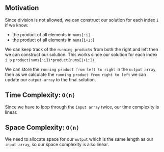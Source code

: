 ## Motivation
Since division is not allowed, we can construct our solution for each index `i` if we know:
* the product of all elements in `nums[:i]`
* the product of all elements in `nums[i+1:]`

We can keep track of the `running products` from both the right and left then we can construct our solution. This works since our solution for each index `i` is `product(nums[:i])*product(nums[1+1:])`.

We can store the `running product from left to right` in the `output array`, then as we calculate the `running product from right to left` we can update our `output array` to the final solution.

## Time Complexity: `O(n)`
Since we have to loop through the `input array` twice, our time complexity is linear.

## Space Complexity: `O(n)`
We need to allocate space for our `output` which is the same length as our `input array`, so our space complexity is also linear.